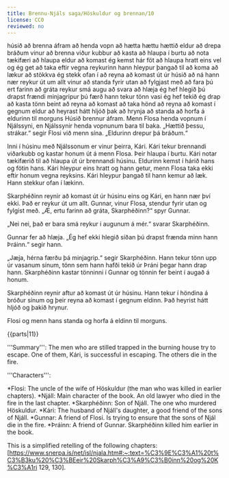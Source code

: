 ```yaml
---
title: Brennu-Njáls saga/Höskuldur og brennan/10
license: CC0
reviewed: no
---
```

<vocabulary>
húsið
að brenna
áfram
að henda
vopn
að hætta
hættu
hættið
eldur
að drepa
bráðum
vinur
að brenna
viður
kubbur
að kasta
að hlaupa
í burtu
að nota
tækifæri
að hlaupa
eldur
að komast
ég kemst
hár
föt
að hlaupa
hratt
eins vel og ég get
að taka eftir
vegna
reykurinn
hann hleypur
þangað til
að koma að
lækur
að stökkva
ég stekk
ofan í
að reyna
að komast
út úr
húsið
að ná
hann nær
reykur
út um allt
vinur
að standa
fyrir utan
að fylgjast með
að fara
þú ert
farinn
að gráta
reykur
smá
augu
að svara
að hlæja
ég hef hlegið
þú drapst
frændi
minjagripur
þú færð
hann tekur
tönn
vasi
ég hef tekið
ég drap
að kasta
tönn
beint
að reyna
að komast
að taka
hönd
að reyna
að komast
í gegnum
eldur
að heyrast
hátt
hljóð
þak
að hrynja
að standa
að horfa á
eldurinn
til morguns
</vocabulary>
<Book audio="Njáls saga hluti 10.mp3">
Húsið brennur áfram. Menn Flosa henda vopnum í Njálssyni, en Njálssynir henda vopnunum bara til baka. „Hættið þessu, strákar.“ segir Flosi við menn sína. „Eldurinn drepur þá bráðum.“

Inni í húsinu með Njálssonum er vinur þeirra, Kári. Kári tekur brennandi viðarkubb og kastar honum út á menn Flosa. Þeir hlaupa í burtu. Kári notar tækifærið til að hlaupa út úr brennandi húsinu. Eldurinn kemst í hárið hans og fötin hans. Kári hleypur eins hratt og hann getur, menn Flosa taka ekki eftir honum vegna reyksins. Kári hleypur þangað til hann kemur að læk. Hann stekkur ofan í lækinn.

Skarphéðinn reynir að komast út úr húsinu eins og Kári, en hann nær því ekki. Það er reykur út um allt. Gunnar, vinur Flosa, stendur fyrir utan og fylgist með. „Æ, ertu farinn að gráta, Skarphéðinn?“ spyr Gunnar.

„Nei nei, það er bara smá reykur í augunum á mér.“ svarar Skarphéðinn.

Gunnar fer að hlæja. „Ég hef ekki hlegið síðan þú drapst frænda minn hann Þráinn.“ segir hann.

„Jæja, hérna færðu þá minjagrip.“ segir Skarphéðinn. Hann tekur tönn upp úr vasanum sínum, tönn sem hann hafði tekið úr Þráni þegar hann drap hann. Skarphéðinn kastar tönninni í Gunnar og tönnin fer beint í augað á honum.

Skarphéðinn reynir aftur að komast út úr húsinu. Hann tekur í höndina á bróður sínum og þeir reyna að komast í gegnum eldinn. Það heyrist hátt hljóð og þakið hrynur.

Flosi og menn hans standa og horfa á eldinn til morguns.
</Book>

{{parts|11}}
<Footer>
'''Summary''': The men who are stilled trapped in the burning house try to escape. One of them, Kári, is successful in escaping. The others die in the fire.

'''Characters''':

*Flosi: The uncle of the wife of Höskuldur (the man who was killed in earlier chapters).
*Njáll: Main character of the book. An old lawyer who died in the fire in the last chapter.
*Skarphéðinn: Son of Njáll. The one who murdered Höskuldur.
*Kári: The husband of Njáll's daughter, a good friend of the sons of Njáll.
*Gunnar: A friend of Flosi. Is trying to ensure that the sons of Njál die in the fire.
*Þráinn: A friend of Gunnar. Skarphéðinn killed him earlier in the book.

This is a simplified retelling of the following chapters: [https://www.snerpa.is/net/isl/njala.htm#:~:text=%C3%9E%C3%A1%20t%C3%B3ku%20%C3%BEeir%20Skarph%C3%A9%C3%B0inn%20og%20K%C3%A1ri 129, 130].

</Footer>
